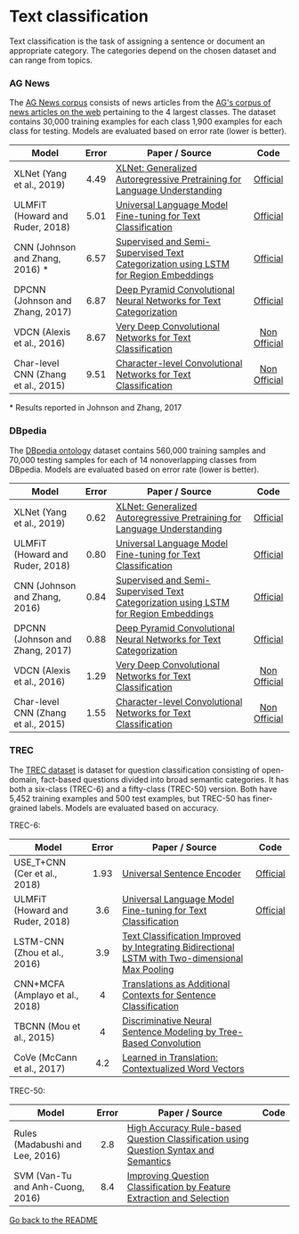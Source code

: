 # Text classification

Text classification is the task of assigning a sentence or document an appropriate category.
The categories depend on the chosen dataset and can range from topics.

### AG News

The [AG News corpus](https://papers.nips.cc/paper/5782-character-level-convolutional-networks-for-text-classification.pdf)
consists of news articles from the [AG's corpus of news articles on the web](http://www.di.unipi.it/~gulli/AG_corpus_of_news_articles.html)
pertaining to the 4 largest classes. The dataset contains 30,000 training examples for each class
1,900 examples for each class for testing. Models are evaluated based on error rate (lower is better).

| Model           | Error  |  Paper / Source | Code |
| ------------- | :-----:| --- | :-----: |
| XLNet (Yang et al., 2019) | 4.49 | [XLNet: Generalized Autoregressive Pretraining for Language Understanding](https://arxiv.org/pdf/1906.08237.pdf) | [Official](https://github.com/zihangdai/xlnet/) |
| ULMFiT (Howard and Ruder, 2018) | 5.01 | [Universal Language Model Fine-tuning for Text Classification](https://arxiv.org/abs/1801.06146) | [Official](http://nlp.fast.ai/ulmfit ) |
| CNN (Johnson and Zhang, 2016) * | 6.57 | [Supervised and Semi-Supervised Text Categorization using LSTM for Region Embeddings](https://arxiv.org/abs/1602.02373) | [Official](https://github.com/riejohnson/ConText ) |
| DPCNN (Johnson and Zhang, 2017) | 6.87 | [Deep Pyramid Convolutional Neural Networks for Text Categorization](http://aclweb.org/anthology/P17-1052) | [Official](https://github.com/riejohnson/ConText ) |
| VDCN (Alexis et al., 2016) | 8.67 | [Very Deep Convolutional Networks for Text Classification](https://arxiv.org/abs/1606.01781) | [Non Official](https://github.com/ArdalanM/nlp-benchmarks/tree/master/src/vdcnn) |
| Char-level CNN (Zhang et al., 2015) | 9.51 | [Character-level Convolutional Networks for Text Classification](https://papers.nips.cc/paper/5782-character-level-convolutional-networks-for-text-classification.pdf) | [Non Official](https://github.com/ArdalanM/nlp-benchmarks/tree/master/src/cnn) |

\* Results reported in Johnson and Zhang, 2017

### DBpedia

The [DBpedia ontology](https://papers.nips.cc/paper/5782-character-level-convolutional-networks-for-text-classification.pdf) 
dataset contains 560,000 training samples and 70,000 testing samples for each of 14 nonoverlapping classes from DBpedia.
Models are evaluated based on error rate (lower is better).

| Model           | Error  |  Paper / Source | Code |
| ------------- | :-----:| --- | :-----: |
| XLNet (Yang et al., 2019) | 0.62 | [XLNet: Generalized Autoregressive Pretraining for Language Understanding](https://arxiv.org/pdf/1906.08237.pdf) | [Official](https://github.com/zihangdai/xlnet/) |
| ULMFiT (Howard and Ruder, 2018) | 0.80 | [Universal Language Model Fine-tuning for Text Classification](https://arxiv.org/abs/1801.06146)  | [Official](http://nlp.fast.ai/ulmfit ) |
| CNN (Johnson and Zhang, 2016) | 0.84 | [Supervised and Semi-Supervised Text Categorization using LSTM for Region Embeddings](https://arxiv.org/abs/1602.02373) | [Official](https://github.com/riejohnson/ConText ) |
| DPCNN (Johnson and Zhang, 2017) | 0.88 | [Deep Pyramid Convolutional Neural Networks for Text Categorization](http://aclweb.org/anthology/P17-1052) | [Official](https://github.com/riejohnson/ConText ) |
| VDCN (Alexis et al., 2016) | 1.29 | [Very Deep Convolutional Networks for Text Classification](https://arxiv.org/abs/1606.01781) |  [Non Official](https://github.com/ArdalanM/nlp-benchmarks/tree/master/src/vdcnn) |
| Char-level CNN (Zhang et al., 2015) | 1.55 | [Character-level Convolutional Networks for Text Classification](https://papers.nips.cc/paper/5782-character-level-convolutional-networks-for-text-classification.pdf) | [Non Official](https://github.com/ArdalanM/nlp-benchmarks/tree/master/src/cnn) |

### TREC

The [TREC dataset](http://citeseerx.ist.psu.edu/viewdoc/download?doi=10.1.1.11.2766&rep=rep1&type=pdf) is dataset for
question classification consisting of open-domain, fact-based questions divided into broad semantic categories. 
It has both a six-class (TREC-6) and a fifty-class (TREC-50) version. Both have 5,452 training examples and 500 test examples, 
but TREC-50 has finer-grained labels. Models are evaluated based on accuracy.

TREC-6:

| Model           | Error  |  Paper / Source | Code |
| ------------- | :-----:| --- | :-----: |
| USE_T+CNN (Cer et al., 2018) | 1.93 | [Universal Sentence Encoder](https://arxiv.org/pdf/1803.11175.pdf) | [Official](https://tfhub.dev/google/universal-sentence-encoder/1) |
| ULMFiT (Howard and Ruder, 2018) | 3.6 | [Universal Language Model Fine-tuning for Text Classification](https://arxiv.org/abs/1801.06146) | [Official](http://nlp.fast.ai/ulmfit ) |
| LSTM-CNN (Zhou et al., 2016) | 3.9 | [Text Classification Improved by Integrating Bidirectional LSTM with Two-dimensional Max Pooling](http://www.aclweb.org/anthology/C16-1329) |
| CNN+MCFA (Amplayo et al., 2018) | 4 | [Translations as Additional Contexts for Sentence Classification](https://arxiv.org/pdf/1806.05516.pdf) |
| TBCNN (Mou et al., 2015) | 4 | [Discriminative Neural Sentence Modeling by Tree-Based Convolution](http://aclweb.org/anthology/D15-1279) |
| CoVe (McCann et al., 2017) | 4.2 | [Learned in Translation: Contextualized Word Vectors](https://arxiv.org/abs/1708.00107) |

TREC-50:

| Model           | Error  |  Paper / Source | Code |
| ------------- | :-----:| --- | :-----: |
| Rules (Madabushi and Lee, 2016) | 2.8 |[High Accuracy Rule-based Question Classification using Question Syntax and Semantics](http://www.aclweb.org/anthology/C16-1116)| |
| SVM (Van-Tu and Anh-Cuong, 2016) | 8.4 | [Improving Question Classification by Feature Extraction and Selection](https://www.researchgate.net/publication/303553351_Improving_Question_Classification_by_Feature_Extraction_and_Selection) | |

[Go back to the README](../README.md)
